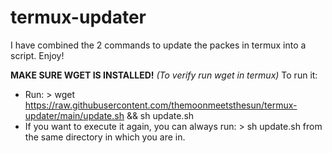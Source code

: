 # termux-updater
 
I have combined the 2 commands to update the packes in termux into a script. Enjoy!

**MAKE SURE WGET IS INSTALLED!**
*(To verify run wget in termux)*
To run it:
- Run: > wget https://raw.githubusercontent.com/themoonmeetsthesun/termux-updater/main/update.sh && sh update.sh
- If you want to execute it again, you can always run: > sh update.sh from the same directory in which you are in.
